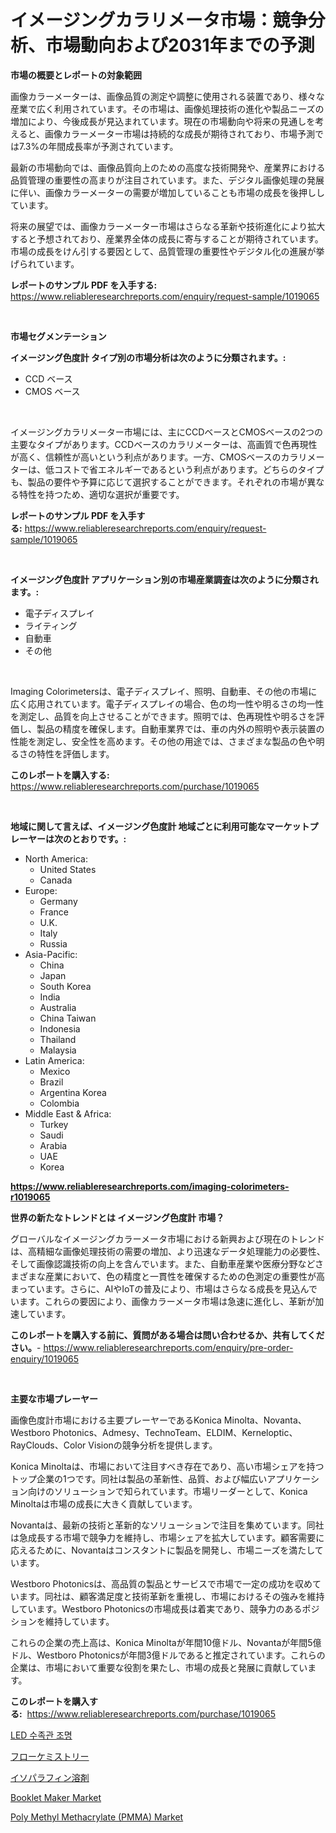<p><h1>イメージングカラリメータ市場：競争分析、市場動向および2031年までの予測</h1></p><p><strong>市場の概要とレポートの対象範囲</strong></p>
<p><p>画像カラーメーターは、画像品質の測定や調整に使用される装置であり、様々な産業で広く利用されています。その市場は、画像処理技術の進化や製品ニーズの増加により、今後成長が見込まれています。現在の市場動向や将来の見通しを考えると、画像カラーメーター市場は持続的な成長が期待されており、市場予測では7.3%の年間成長率が予測されています。</p><p>最新の市場動向では、画像品質向上のための高度な技術開発や、産業界における品質管理の重要性の高まりが注目されています。また、デジタル画像処理の発展に伴い、画像カラーメーターの需要が増加していることも市場の成長を後押ししています。</p><p>将来の展望では、画像カラーメーター市場はさらなる革新や技術進化により拡大すると予想されており、産業界全体の成長に寄与することが期待されています。市場の成長をけん引する要因として、品質管理の重要性やデジタル化の進展が挙げられています。</p></p>
<p><strong>レポートのサンプル PDF を入手する:</strong> <a href="https://www.reliableresearchreports.com/enquiry/request-sample/1019065">https://www.reliableresearchreports.com/enquiry/request-sample/1019065</a></p>
<p>&nbsp;</p>
<p><strong>市場セグメンテーション</strong></p>
<p><strong>イメージング色度計 タイプ別の市場分析は次のように分類されます。:</strong></p>
<p><ul><li>CCD ベース</li><li>CMOS ベース</li></ul></p>
<p>&nbsp;</p>
<p><p>イメージングカラリメーター市場には、主にCCDベースとCMOSベースの2つの主要なタイプがあります。CCDベースのカラリメーターは、高画質で色再現性が高く、信頼性が高いという利点があります。一方、CMOSベースのカラリメーターは、低コストで省エネルギーであるという利点があります。どちらのタイプも、製品の要件や予算に応じて選択することができます。それぞれの市場が異なる特性を持つため、適切な選択が重要です。</p></p>
<p><strong>レポートのサンプル PDF を入手する:</strong>&nbsp;<a href="https://www.reliableresearchreports.com/enquiry/request-sample/1019065">https://www.reliableresearchreports.com/enquiry/request-sample/1019065</a></p>
<p>&nbsp;</p>
<p><strong> イメージング色度計 アプリケーション別の市場産業調査は次のように分類されます。:</strong></p>
<p><ul><li>電子ディスプレイ</li><li>ライティング</li><li>自動車</li><li>その他</li></ul></p>
<p>&nbsp;</p>
<p><p>Imaging Colorimetersは、電子ディスプレイ、照明、自動車、その他の市場に広く応用されています。電子ディスプレイの場合、色の均一性や明るさの均一性を測定し、品質を向上させることができます。照明では、色再現性や明るさを評価し、製品の精度を確保します。自動車業界では、車の内外の照明や表示装置の性能を測定し、安全性を高めます。その他の用途では、さまざまな製品の色や明るさの特性を評価します。</p></p>
<p><strong>このレポートを購入する:</strong>&nbsp; <a href="https://www.reliableresearchreports.com/purchase/1019065">https://www.reliableresearchreports.com/purchase/1019065</a></p>
<p>&nbsp;</p>
<p><strong>地域に関して言えば、イメージング色度計 地域ごとに利用可能なマーケットプレーヤーは次のとおりです。:</strong></p>
<p><ul>
    <li>
        North America:
        <ul>
            <li>United States</li>
            <li>Canada</li>
        </ul>
    </li>
    <li>
        Europe:
        <ul>
            <li>Germany</li>
            <li>France</li>
            <li>U.K.</li>
            <li>Italy</li>
            <li>Russia</li>
        </ul>
    </li>
    <li>
        Asia-Pacific:
        <ul>
            <li>China</li>
            <li>Japan</li>
            <li>South Korea</li>
            <li>India</li>
            <li>Australia</li>
            <li>China Taiwan</li>
            <li>Indonesia</li>
            <li>Thailand</li>
            <li>Malaysia</li>
        </ul>
    </li>
    <li>
        Latin America:
        <ul>
            <li>Mexico</li>
            <li>Brazil</li>
            <li>Argentina Korea</li>
            <li>Colombia</li>
        </ul>
    </li>
    <li>
        Middle East & Africa:
        <ul>
            <li>Turkey</li>
            <li>Saudi</li>
            <li>Arabia</li>
            <li>UAE</li>
            <li>Korea</li>
        </ul>
    </li>
    </ul></p>
<p><strong><a href="https://www.reliableresearchreports.com/imaging-colorimeters-r1019065">https://www.reliableresearchreports.com/imaging-colorimeters-r1019065</a></strong>&nbsp;</p>
<p><strong>世界の新たなトレンドとは イメージング色度計 市場？</strong></p>
<p><p>グローバルなイメージングカラーメータ市場における新興および現在のトレンドは、高精細な画像処理技術の需要の増加、より迅速なデータ処理能力の必要性、そして画像認識技術の向上を含んでいます。また、自動車産業や医療分野などさまざまな産業において、色の精度と一貫性を確保するための色測定の重要性が高まっています。さらに、AIやIoTの普及により、市場はさらなる成長を見込んでいます。これらの要因により、画像カラーメータ市場は急速に進化し、革新が加速しています。</p></p>
<p><strong>このレポートを購入する前に、質問がある場合は問い合わせるか、共有してください。</strong>- <a href="https://www.reliableresearchreports.com/enquiry/pre-order-enquiry/1019065">https://www.reliableresearchreports.com/enquiry/pre-order-enquiry/1019065</a></p>
<p>&nbsp;</p>
<p><strong>主要な市場プレーヤー</strong></p>
<p><p>画像色度計市場における主要プレーヤーであるKonica Minolta、Novanta、Westboro Photonics、Admesy、TechnoTeam、ELDIM、Kerneloptic、RayClouds、Color Visionの競争分析を提供します。 </p><p>Konica Minoltaは、市場において注目すべき存在であり、高い市場シェアを持つトップ企業の1つです。同社は製品の革新性、品質、および幅広いアプリケーション向けのソリューションで知られています。市場リーダーとして、Konica Minoltaは市場の成長に大きく貢献しています。</p><p>Novantaは、最新の技術と革新的なソリューションで注目を集めています。同社は急成長する市場で競争力を維持し、市場シェアを拡大しています。顧客需要に応えるために、Novantaはコンスタントに製品を開発し、市場ニーズを満たしています。</p><p>Westboro Photonicsは、高品質の製品とサービスで市場で一定の成功を収めています。同社は、顧客満足度と技術革新を重視し、市場におけるその強みを維持しています。Westboro Photonicsの市場成長は着実であり、競争力のあるポジションを維持しています。</p><p>これらの企業の売上高は、Konica Minoltaが年間10億ドル、Novantaが年間5億ドル、Westboro Photonicsが年間3億ドルであると推定されています。これらの企業は、市場において重要な役割を果たし、市場の成長と発展に貢献しています。</p></p>
<p><strong>このレポートを購入する:</strong>&nbsp;&nbsp;<a href="https://www.reliableresearchreports.com/purchase/1019065">https://www.reliableresearchreports.com/purchase/1019065</a></p>
<p><p><a href="https://github.com/Penelolack456456/Market-Research-Report-List-1/blob/main/395828024672.md">LED 수족관 조명</a></p><p><a href="https://github.com/cbigkbh02719/Market-Research-Report-List-1/blob/main/443857524911.md">フローケミストリー</a></p><p><a href="https://github.com/ReganWisoky2023/Market-Research-Report-List-1/blob/main/682155424912.md">イソパラフィン溶剤</a></p><p><a href="https://github.com/provorikovar/Market-Research-Report-List-3/blob/main/booklet-maker-market.md">Booklet Maker Market</a></p><p><a href="https://gamy-alyssum-396.notion.site/Poly-Methyl-Methacrylate-PMMA-Market-Comprehensive-Assessment-by-Type-Application-and-Geography-0baf915fa49a407dbba38b8b074195e3">Poly Methyl Methacrylate (PMMA) Market</a></p></p>